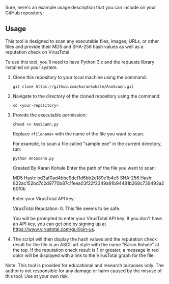 Sure, here's an example usage description that you can include on your GitHub repository:

## Usage

This tool is designed to scan any executable files, images, URLs, or other files and provide their MD5 and SHA-256 hash values as well as a reputation check on VirusTotal.

To use this tool, you'll need to have Python 3.x and the requests library installed on your system.

1. Clone this repository to your local machine using the command:
   ```
   git clone https://github.com/karankohale/AnoScann.git
   ```
2. Navigate to the directory of the cloned repository using the command:
   ```
   cd <your-repository>
   ```
3. Provide the executable permission:
   ```
   chmod +x AnoScann.py
   ```
   Replace `<filename>` with the name of the file you want to scan.

   For example, to scan a file called "sample.exe" in the current directory, run:
   ```
   python AnoScann.py                                            
   ```
   Created By Karan Kohale
   Enter the path of the file you want to scan: <Your File Path Here>

   MD5 Hash: bd3af0ad4bbe9def1d6bb2e189e1b4e5
   SHA-256 Hash: 822ac152bd7c2d9770b87c1feea03f22f2349a91b94481b268c739493a260f0b

   Enter your VirusTotal API key: <Enter Your VirusTotal API Key Here>

   VirusTotal Reputation: 0. This file seems to be safe.


   You will be prompted to enter your VirusTotal API key. If you don't have an API key, you can get one by signing up at https://www.virustotal.com/gui/join-us.

4. The script will then display the hash values and the reputation check result for the file in an ASCII art style with the name "Karan Kohale" at the top. If the reputation check result is 1 or greater, a message in red color will be displayed with a link to the VirusTotal graph for the file.

Note: This tool is provided for educational and research purposes only. The author is not responsible for any damage or harm caused by the misuse of this tool. Use at your own risk.
